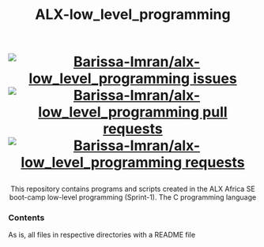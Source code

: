 <div align="center">
  <h1>ALX-low_level_programming
  <p align="center">
  <br>
  <a href="https://github.com/Barissa-Imran/alx-low_level_programming/issues">
    <img src="https://img.shields.io/github/stars/Barissa-Imran/alx-low_level_programming?color=333&style=for-the-badge&logo=github" alt="Barissa-Imran/alx-low_level_programming issues"/>
  </a>
    <a href="https://github.com/Barissa-Imran/alx-low_level_programming/pulls">
    <img src="https://img.shields.io/github/commit-activity/m/Barissa-Imran/alx-low_level_programming?color=blue&style=for-the-badge&logo=github" alt="Barissa-Imran/alx-low_level_programming pull requests"/>
  </a>
  <a href="https://Barissa-Imran/alx-low_level_programming/pulls">
    <img src="https://img.shields.io/github/last-commit/Barissa-Imran/alx-low_level_programming?color=blue&style=for-the-badge&logo=github" alt="Barissa-Imran/alx-low_level_programming requests"/>
  </a>
    
</p>
  </h1>
  <p>This repository contains programs and scripts created in the ALX Africa SE boot-camp low-level programming (Sprint-1).
  The C programming language</ p>
</div>

### Contents

As is, all files in respective directories with a README file
